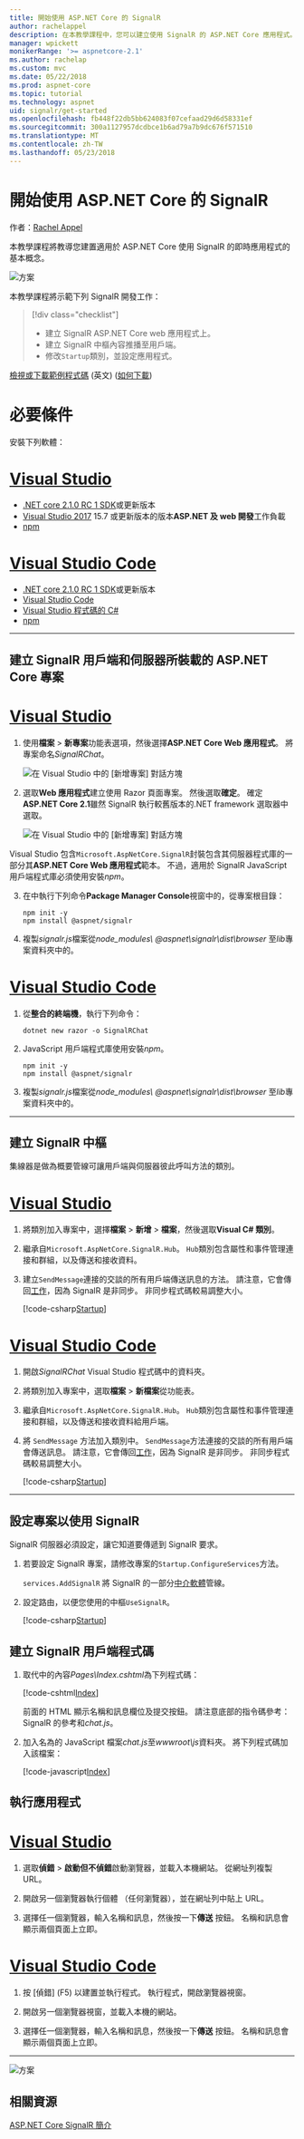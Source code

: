 ```yaml
---
title: 開始使用 ASP.NET Core 的 SignalR
author: rachelappel
description: 在本教學課程中，您可以建立使用 SignalR 的 ASP.NET Core 應用程式。
manager: wpickett
monikerRange: '>= aspnetcore-2.1'
ms.author: rachelap
ms.custom: mvc
ms.date: 05/22/2018
ms.prod: aspnet-core
ms.topic: tutorial
ms.technology: aspnet
uid: signalr/get-started
ms.openlocfilehash: fb448f22db5bb624083f07cefaad29d6d58331ef
ms.sourcegitcommit: 300a1127957dcdbce1b6ad79a7b9dc676f571510
ms.translationtype: MT
ms.contentlocale: zh-TW
ms.lasthandoff: 05/23/2018
---
```

# <a name="get-started-with-signalr-on-aspnet-core"></a>開始使用 ASP.NET Core 的 SignalR

作者：[Rachel Appel](https://twitter.com/rachelappel)

本教學課程將教導您建置適用於 ASP.NET Core 使用 SignalR 的即時應用程式的基本概念。

   ![方案](get-started/_static/signalr-get-started-finished.png)

本教學課程將示範下列 SignalR 開發工作：

> [!div class="checklist"]
> * 建立 SignalR ASP.NET Core web 應用程式上。
> * 建立 SignalR 中樞內容推播至用戶端。
> * 修改`Startup`類別，並設定應用程式。

[檢視或下載範例程式碼](https://github.com/aspnet/Docs/tree/master/aspnetcore/signalr/get-started/sample/) \(英文\) ([如何下載](xref:tutorials/index#how-to-download-a-sample))

# <a name="prerequisites"></a>必要條件

安裝下列軟體：

# <a name="visual-studiotabvisual-studio"></a>[Visual Studio](#tab/visual-studio)

* [.NET core 2.1.0 RC 1 SDK](https://www.microsoft.com/net/download/dotnet-core/sdk-2.1.300-rc1)或更新版本
* [Visual Studio 2017](https://www.visualstudio.com/downloads/) 15.7 或更新版本的版本**ASP.NET 及 web 開發**工作負載
* [npm](https://www.npmjs.com/get-npm)

# <a name="visual-studio-codetabvisual-studio-code"></a>[Visual Studio Code](#tab/visual-studio-code)

* [.NET core 2.1.0 RC 1 SDK](https://www.microsoft.com/net/download/dotnet-core/sdk-2.1.300-rc1)或更新版本
* [Visual Studio Code](https://code.visualstudio.com/download)
* [Visual Studio 程式碼的 C#](https://marketplace.visualstudio.com/items?itemName=ms-vscode.csharp)
* [npm](https://www.npmjs.com/get-npm)

-----

## <a name="create-an-aspnet-core-project-that-hosts-signalr-client-and-server"></a>建立 SignalR 用戶端和伺服器所裝載的 ASP.NET Core 專案

# <a name="visual-studiotabvisual-studio"></a>[Visual Studio](#tab/visual-studio/)

1. 使用**檔案** > **新專案**功能表選項，然後選擇**ASP.NET Core Web 應用程式**。 將專案命名*SignalRChat*。

   ![在 Visual Studio 中的 [新增專案] 對話方塊](get-started/_static/signalr-new-project-dialog.png)

2. 選取**Web 應用程式**建立使用 Razor 頁面專案。 然後選取**確定**。 確定**ASP.NET Core 2.1**雖然 SignalR 執行較舊版本的.NET framework 選取器中選取。

   ![在 Visual Studio 中的 [新增專案] 對話方塊](get-started/_static/signalr-new-project-choose-type.png)

Visual Studio 包含`Microsoft.AspNetCore.SignalR`封裝包含其伺服器程式庫的一部分其**ASP.NET Core Web 應用程式**範本。 不過，適用於 SignalR JavaScript 用戶端程式庫必須使用安裝*npm*。

3. 在中執行下列命令**Package Manager Console**視窗中的，從專案根目錄：

    ```console
    npm init -y
    npm install @aspnet/signalr
    ```     

4. 複製*signalr.js*檔案從*node_modules\\ @aspnet\signalr\dist\browser* 至*lib*專案資料夾中的。

# <a name="visual-studio-codetabvisual-studio-code"></a>[Visual Studio Code](#tab/visual-studio-code/)

1. 從**整合的終端機**，執行下列命令：

    ```console
    dotnet new razor -o SignalRChat
    ```

2. JavaScript 用戶端程式庫使用安裝*npm*。

    ```console
    npm init -y
    npm install @aspnet/signalr
    ```

3. 複製*signalr.js*檔案從*node_modules\\ @aspnet\signalr\dist\browser* 至*lib*專案資料夾中的。

-----

## <a name="create-the-signalr-hub"></a>建立 SignalR 中樞

集線器是做為概要管線可讓用戶端與伺服器彼此呼叫方法的類別。

# <a name="visual-studiotabvisual-studio"></a>[Visual Studio](#tab/visual-studio/)

1. 將類別加入專案中，選擇**檔案** > **新增** > **檔案**，然後選取**Visual C# 類別**。

2. 繼承自`Microsoft.AspNetCore.SignalR.Hub`。 `Hub`類別包含屬性和事件管理連接和群組，以及傳送和接收資料。

3. 建立`SendMessage`連接的交談的所有用戶端傳送訊息的方法。 請注意，它會傳回[工作](https://msdn.microsoft.com/library/system.threading.tasks.task(v=vs.110).aspx)，因為 SignalR 是非同步。 非同步程式碼較易調整大小。

   [!code-csharp[Startup](get-started/sample/Hubs/ChatHub.cs)]

# <a name="visual-studio-codetabvisual-studio-code"></a>[Visual Studio Code](#tab/visual-studio-code/)

1. 開啟*SignalRChat* Visual Studio 程式碼中的資料夾。

2. 將類別加入專案中，選取**檔案** > **新檔案**從功能表。

3. 繼承自`Microsoft.AspNetCore.SignalR.Hub`。 `Hub`類別包含屬性和事件管理連接和群組，以及傳送和接收資料給用戶端。

4. 將 `SendMessage` 方法加入類別中。 `SendMessage`方法連接的交談的所有用戶端會傳送訊息。 請注意，它會傳回[工作](/dotnet/api/system.threading.tasks.task)，因為 SignalR 是非同步。 非同步程式碼較易調整大小。

   [!code-csharp[Startup](get-started/sample/Hubs/ChatHub.cs?range=6-12)]

-----

## <a name="configure-the-project-to-use-signalr"></a>設定專案以使用 SignalR

SignalR 伺服器必須設定，讓它知道要傳遞到 SignalR 要求。

1. 若要設定 SignalR 專案，請修改專案的`Startup.ConfigureServices`方法。

   `services.AddSignalR` 將 SignalR 的一部分[中介軟體](xref:fundamentals/middleware/index)管線。

2. 設定路由，以便您使用的中樞`UseSignalR`。


   [!code-csharp[Startup](get-started/sample/Startup.cs?highlight=37,57-60)]


## <a name="create-the-signalr-client-code"></a>建立 SignalR 用戶端程式碼

1. 取代中的內容*Pages\Index.cshtml*為下列程式碼：

   [!code-cshtml[Index](get-started/sample/Pages/Index.cshtml)]

   前面的 HTML 顯示名稱和訊息欄位及提交按鈕。 請注意底部的指令碼參考： SignalR 的參考和*chat.js*。

2. 加入名為的 JavaScript 檔案*chat.js*至*wwwroot\js*資料夾。 將下列程式碼加入該檔案：

   [!code-javascript[Index](get-started/sample/wwwroot/js/chat.js)]

## <a name="run-the-app"></a>執行應用程式

# <a name="visual-studiotabvisual-studio"></a>[Visual Studio](#tab/visual-studio)

1. 選取**偵錯** > **啟動但不偵錯**啟動瀏覽器，並載入本機網站。 從網址列複製 URL。

1. 開啟另一個瀏覽器執行個體 （任何瀏覽器），並在網址列中貼上 URL。

1. 選擇任一個瀏覽器，輸入名稱和訊息，然後按一下**傳送** 按鈕。 名稱和訊息會顯示兩個頁面上立即。

# <a name="visual-studio-codetabvisual-studio-code"></a>[Visual Studio Code](#tab/visual-studio-code)

1. 按 [偵錯] (F5) 以建置並執行程式。 執行程式，開啟瀏覽器視窗。

1. 開啟另一個瀏覽器視窗，並載入本機的網站。

1. 選擇任一個瀏覽器，輸入名稱和訊息，然後按一下**傳送** 按鈕。 名稱和訊息會顯示兩個頁面上立即。

---

  ![方案](get-started/_static/signalr-get-started-finished.png)

## <a name="related-resources"></a>相關資源

[ASP.NET Core SignalR 簡介](introduction.md)
